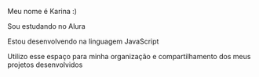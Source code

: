 Meu nome é Karina :)

Sou estudando no Alura

Estou desenvolvendo na linguagem JavaScript

Utilizo esse espaço para minha organização e compartilhamento dos meus projetos desenvolvidos


